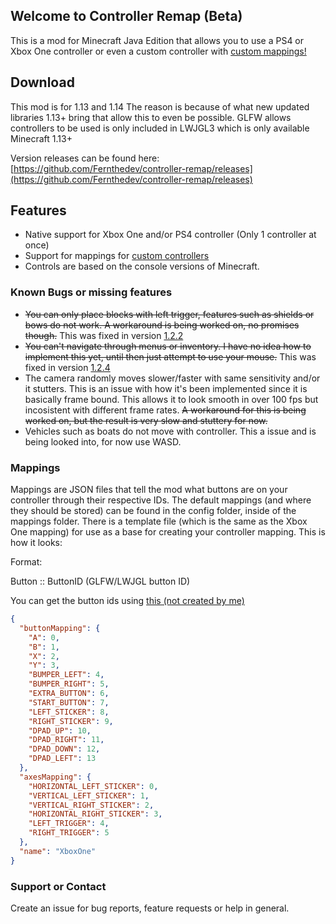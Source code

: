 ## Welcome to Controller Remap (Beta)

This is a mod for Minecraft Java Edition that allows you to use a PS4 or Xbox One controller or even a custom controller with [custom mappings!](#mappings)

## Download
This mod is for 1.13 and 1.14
The reason is because of what new updated libraries 1.13+ bring that allow this to even be possible. GLFW allows controllers to be used is only included in LWJGL3 which is only available Minecraft 1.13+

Version releases can be found here: [https://github.com/Fernthedev/controller-remap/releases](https://github.com/Fernthedev/controller-remap/releases)

## Features

- Native support for Xbox One and/or PS4 controller (Only 1 controller at once)
- Support for mappings for [custom controllers](#mappings)
- Controls are based on the console versions of Minecraft.

### Known Bugs or missing features 

- ~~You can only place blocks with left trigger, features such as shields or bows do not work. A workaround is being worked on, no promises though.~~ This was fixed in version [1.2.2](https://github.com/Fernthedev/controller-remap/releases/tag/1.2.2)
- ~~You can't navigate through menus or inventory. I have no idea how to implement this yet, until then just attempt to use your mouse.~~ This was fixed in version [1.2.4](https://github.com/Fernthedev/controller-remap/releases/tag/1.2.4)
- The camera randomly moves slower/faster with same sensitivity and/or it stutters. This is an issue with how it's been implemented since it is basically frame bound. This allows it to look smooth in over 100 fps but incosistent with different frame rates. ~~A workaround for this is being worked on, but the result is very slow and stuttery for now.~~ 
- Vehicles such as boats do not move with controller. This a issue and is being looked into, for now use WASD.


### Mappings

Mappings are JSON files that tell the mod what buttons are on your controller through their respective IDs. The default mappings (and where they should be stored) can be found in the config folder, inside of the mappings folder. There is a template file (which is the same as the Xbox One mapping) for use as a base for creating your controller mapping. This is how it looks:

Format:

Button :: ButtonID (GLFW/LWJGL button ID)

You can get the button ids using [this (not created by me)](https://github.com/Fernthedev/controller-remap/releases/download/1.2.2nonver/ControllerTest.jar)
```json
{
  "buttonMapping": {
    "A": 0,
    "B": 1,
    "X": 2,
    "Y": 3,
    "BUMPER_LEFT": 4,
    "BUMPER_RIGHT": 5,
    "EXTRA_BUTTON": 6,
    "START_BUTTON": 7,
    "LEFT_STICKER": 8,
    "RIGHT_STICKER": 9,
    "DPAD_UP": 10,
    "DPAD_RIGHT": 11,
    "DPAD_DOWN": 12,
    "DPAD_LEFT": 13
  },
  "axesMapping": {
    "HORIZONTAL_LEFT_STICKER": 0,
    "VERTICAL_LEFT_STICKER": 1,
    "VERTICAL_RIGHT_STICKER": 2,
    "HORIZONTAL_RIGHT_STICKER": 3,
    "LEFT_TRIGGER": 4,
    "RIGHT_TRIGGER": 5
  },
  "name": "XboxOne"
}
```

### Support or Contact
Create an issue for bug reports, feature requests or help in general.
